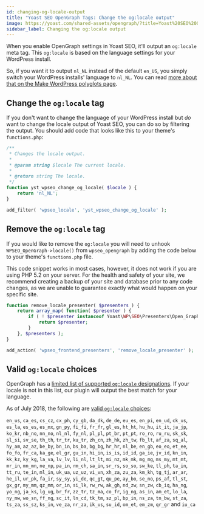 ```yaml
---
id: changing-og-locale-output
title: "Yoast SEO OpenGraph Tags: Change the og:locale output"
image: https://yoast.com/shared-assets/opengraph/?title=Yoast%20SEO%20OpenGraph%20Tags:NEWLINEChange%20the%20og:locale%20output
sidebar_label: Changing the og:locale output
---
```


When you enable OpenGraph settings in Yoast SEO, it'll output an `og:locale` meta tag. This `og:locale` is based on the language settings for your WordPress install.

So, if you want it to output `nl_NL` instead of the default `en_US`, you simply switch your WordPress installs' language to `nl_NL`. You can read [more about that on the Make WordPress polyglots page](https://make.wordpress.org/polyglots/teams/).

## Change the `og:locale` tag
If you don't want to change the language of your WordPress install but _do_ want to change the locale output of Yoast SEO, you can do so by filtering the output. You should add code that looks like this to your theme's `functions.php`:

```php
/**
 * Changes the locale output.
 * 
 * @param string $locale The current locale.
 * 
 * @return string The locale.
 */
function yst_wpseo_change_og_locale( $locale ) {
    return 'nl_NL';
}

add_filter( 'wpseo_locale', 'yst_wpseo_change_og_locale' );
```

## Remove the `og:locale` tag
If you would like to remove the `og:locale` you will need to unhook `WPSEO_OpenGraph->locale()` from `wpseo_opengraph` by adding the code below to your theme's `functions.php` file.

This code snippet works in most cases, however, it does not work if you are using PHP 5.2 on your server. For the health and safety of your site, we recommend creating a backup of your site and database prior to any code changes, as we are unable to guarantee exactly what would happen on your specific site.

```php
function remove_locale_presenter( $presenters ) {
    return array_map( function( $presenter ) {
        if ( ! $presenter instanceof Yoast\WP\SEO\Presenters\Open_Graph\Locale_Presenter ) {
            return $presenter;
        }
    }, $presenters );
}

add_action( 'wpseo_frontend_presenters', 'remove_locale_presenter' );
```

## Valid `og:locale` choices
OpenGraph has a [limited list of supported `og:locale` designations](https://developers.facebook.com/docs/javascript/internationalization#locales). If your locale is not in this list, our plugin will output the best match for your language.

As of July 2018, the following are [valid `og:locale` choices](https://developers.facebook.com/docs/reference/opengraph/object-type/article/):

`en_us`, `ca_es`, `cs_cz`, `cx_ph`, `cy_gb`, `da_dk`, `de_de`, `eu_es`, `en_pi`, `en_ud`, `ck_us`, `es_la`, `es_es`, `es_mx`, `gn_py`, `fi_fi`, `fr_fr`, `gl_es`, `ht_ht`, `hu_hu`, `it_it`, `ja_jp`, `ko_kr`, `nb_no`, `nn_no`, `nl_nl`, `fy_nl`, `pl_pl`, `pt_br`, `pt_pt`, `ro_ro`, `ru_ru`, `sk_sk`, `sl_si`, `sv_se`, `th_th`, `tr_tr`, `ku_tr`, `zh_cn`, `zh_hk`, `zh_tw`, `fb_lt`, `af_za`, `sq_al`, `hy_am`, `az_az`, `be_by`, `bn_in`, `bs_ba`, `bg_bg`, `hr_hr`, `nl_be`, `en_gb`, `eo_eo`, `et_ee`, `fo_fo`, `fr_ca`, `ka_ge`, `el_gr`, `gu_in`, `hi_in`, `is_is`, `id_id`, `ga_ie`, `jv_id`, `kn_in`, `kk_kz`, `ky_kg`, `la_va`, `lv_lv`, `li_nl`, `lt_lt`, `mi_nz`, `mk_mk`, `mg_mg`, `ms_my`, `mt_mt`, `mr_in`, `mn_mn`, `ne_np`, `pa_in`, `rm_ch`, `sa_in`, `sr_rs`, `so_so`, `sw_ke`, `tl_ph`, `ta_in`, `tt_ru`, `te_in`, `ml_in`, `uk_ua`, `uz_uz`, `vi_vn`, `xh_za`, `zu_za`, `km_kh`, `tg_tj`, `ar_ar`, `he_il`, `ur_pk`, `fa_ir`, `sy_sy`, `yi_de`, `qc_gt`, `qu_pe`, `ay_bo`, `se_no`, `ps_af`, `tl_st`, `gx_gr`, `my_mm`, `qz_mm`, `or_in`, `si_lk`, `rw_rw`, `ak_gh`, `nd_zw`, `sn_zw`, `cb_iq`, `ha_ng`, `yo_ng`, `ja_ks`, `lg_ug`, `br_fr`, `zz_tr`, `tz_ma`, `co_fr`, `ig_ng`, `as_in`, `am_et`, `lo_la`, `ny_mw`, `wo_sn`, `ff_ng`, `sc_it`, `ln_cd`, `tk_tm`, `sz_pl`, `bp_in`, `ns_za`, `tn_bw`, `st_za`, `ts_za`, `ss_sz`, `ks_in`, `ve_za`, `nr_za`, `ik_us`, `su_id`, `om_et`, `em_zm`, `qr_gr` and `iu_ca`
